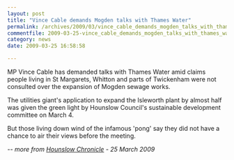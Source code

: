 ```yaml
---
layout: post
title: "Vince Cable demands Mogden talks with Thames Water"
permalink: /archives/2009/03/vince_cable_demands_mogden_talks_with_thames_water.html
commentfile: 2009-03-25-vince_cable_demands_mogden_talks_with_thames_water
category: news
date: 2009-03-25 16:58:58

---
```


MP Vince Cable has demanded talks with Thames Water amid claims people living in St Margarets, Whitton and parts of Twickenham were not consulted over the expansion of Mogden sewage works.

The utilities giant's application to expand the Isleworth plant by almost half was given the green light by Hounslow Council's sustainable development committee on March 4.

But those living down wind of the infamous 'pong' say they did not have a chance to air their views before the meeting.

<cite>-- more from [Hounslow Chronicle](http://www.hounslowchronicle.co.uk/west-london-news/local-hounslow-news/2009/03/25/vince-cable-demands-mogden-talks-with-thames-water-109642-23229342/) - 25 March 2009</cite>
